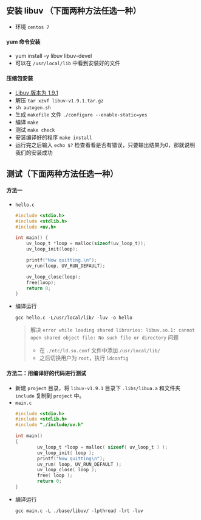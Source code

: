 ## 安装 libuv （下面两种方法任选一种）
 - 环境 `centos 7`
#### yum 命令安装
 - yum install -y libuv libuv-devel
 - 可以在 `/usr/local/lib` 中看到安装好的文件

#### 压缩包安装
 - [Libuv 版本为 1.9.1](https://dist.libuv.org/dist/v1.9.1/libuv-v1.9.1.tar.gz)
 - 解压
    `tar xzvf libuv-v1.9.1.tar.gz`
 - `sh autogen.sh`
 - 生成 `makefile` 文件
    `./configure --enable-static=yes`
 - 编译
    `make`
 - 测试
    `make check`
 - 安装编译好的程序
    `make install`
 - 运行完之后输入 `echo $?` 检查看看是否有错误，只要输出结果为0，那就说明我们的安装成功


## 测试（下面两种方法任选一种）
#### 方法一
 - `hello.c`
    ```c
    #include <stdio.h>
    #include <stdlib.h>
    #include <uv.h>

    int main() {
        uv_loop_t *loop = malloc(sizeof(uv_loop_t));
        uv_loop_init(loop);

        printf("Now quitting.\n");
        uv_run(loop, UV_RUN_DEFAULT);

        uv_loop_close(loop);
        free(loop);
        return 0;
    }
    ```
 - 编译运行
    ```
    gcc hello.c -L/usr/local/lib/ -luv -o hello 
    ```
    > 解决 `error while loading shared libraries: libuv.so.1: cannot open shared object file: No such file or directory` 问题
    > - 在 `./etc/ld.so.conf` 文件中添加 `/usr/local/lib/`
    > - 之后切换用户为 `root`，执行 `ldconfig`

#### 方法二：用编译好的代码进行测试
 - 新建 `project` 目录，将 `libuv-v1.9.1` 目录下 `.libs/libua.a` 和文件夹 `include` 复制到 `project` 中。
 - `main.c`
    ```c
    #include <stdio.h>
    #include <stdlib.h>
    #include "./include/uv.h"
    
    int main()
    {
            uv_loop_t *loop = malloc( sizeof( uv_loop_t ) );
            uv_loop_init( loop );
            printf("Now quitting\n");
            uv_run( loop, UV_RUN_DEFAULT );
            uv_loop_close( loop );
            free( loop );
            return 0;
    }
    ```
 - 编译运行
    ```
    gcc main.c -L ./base/libuv/ -lpthread -lrt -luv
    ```